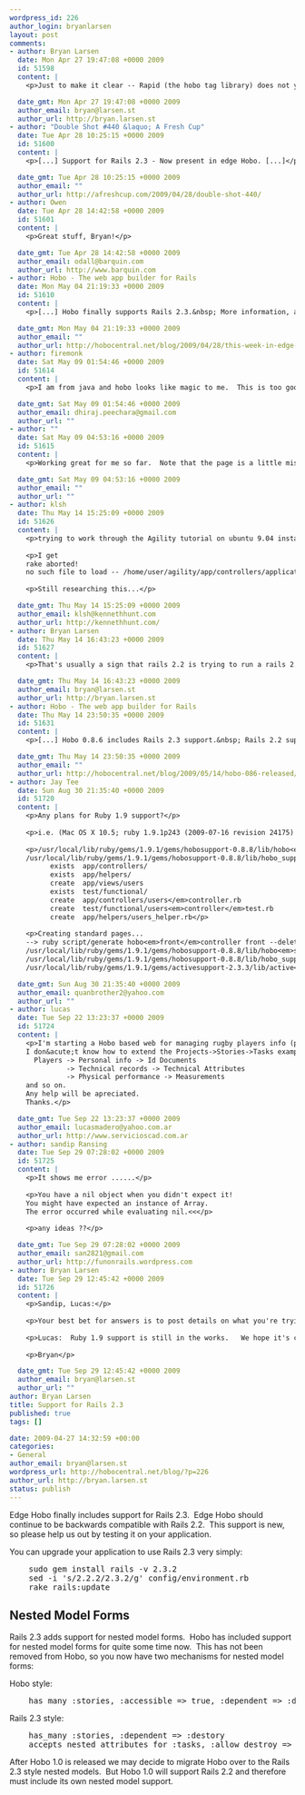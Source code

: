 ```yaml
--- 
wordpress_id: 226
author_login: bryanlarsen
layout: post
comments: 
- author: Bryan Larsen
  date: Mon Apr 27 19:47:08 +0000 2009
  id: 51598
  content: |
    <p>Just to make it clear -- Rapid (the hobo tag library) does not yet support the Rails 2.3 mechanism for nested models.</p>

  date_gmt: Mon Apr 27 19:47:08 +0000 2009
  author_email: bryan@larsen.st
  author_url: http://bryan.larsen.st
- author: "Double Shot #440 &laquo; A Fresh Cup"
  date: Tue Apr 28 10:25:15 +0000 2009
  id: 51600
  content: |
    <p>[...] Support for Rails 2.3 - Now present in edge Hobo. [...]</p>

  date_gmt: Tue Apr 28 10:25:15 +0000 2009
  author_email: ""
  author_url: http://afreshcup.com/2009/04/28/double-shot-440/
- author: Owen
  date: Tue Apr 28 14:42:58 +0000 2009
  id: 51601
  content: |
    <p>Great stuff, Bryan!</p>

  date_gmt: Tue Apr 28 14:42:58 +0000 2009
  author_email: odall@barquin.com
  author_url: http://www.barquin.com
- author: Hobo - The web app builder for Rails
  date: Mon May 04 21:19:33 +0000 2009
  id: 51610
  content: |
    <p>[...] Hobo finally supports Rails 2.3.&nbsp; More information, and instructions on how to upgrade are available in this post [...]</p>

  date_gmt: Mon May 04 21:19:33 +0000 2009
  author_email: ""
  author_url: http://hobocentral.net/blog/2009/04/28/this-week-in-edge-hobo/
- author: firemonk
  date: Sat May 09 01:54:46 +0000 2009
  id: 51614
  content: |
    <p>I am from java and hobo looks like magic to me.  This is too good.</p>

  date_gmt: Sat May 09 01:54:46 +0000 2009
  author_email: dhiraj.peechara@gmail.com
  author_url: ""
- author: ""
  date: Sat May 09 04:53:16 +0000 2009
  id: 51615
  content: |
    <p>Working great for me so far.  Note that the page is a little misleading, saying it tells you how to upgrade but providing no link as to how one actually can get Edge Hobo.</p>

  date_gmt: Sat May 09 04:53:16 +0000 2009
  author_email: ""
  author_url: ""
- author: klsh
  date: Thu May 14 15:25:09 +0000 2009
  id: 51626
  content: |
    <p>trying to work through the Agility tutorial on ubuntu 9.04 install.</p>
    
    <p>I get 
    rake aborted!
    no such file to load -- /home/user/agility/app/controllers/application</p>
    
    <p>Still researching this...</p>

  date_gmt: Thu May 14 15:25:09 +0000 2009
  author_email: klsh@kennethhunt.com
  author_url: http://kennethhunt.com/
- author: Bryan Larsen
  date: Thu May 14 16:43:23 +0000 2009
  id: 51627
  content: |
    <p>That's usually a sign that rails 2.2 is trying to run a rails 2.3 application.</p>

  date_gmt: Thu May 14 16:43:23 +0000 2009
  author_email: bryan@larsen.st
  author_url: http://bryan.larsen.st
- author: Hobo - The web app builder for Rails
  date: Thu May 14 23:50:35 +0000 2009
  id: 51631
  content: |
    <p>[...] Hobo 0.8.6 includes Rails 2.3 support.&nbsp; Rails 2.2 support has been maintained.&nbsp;&nbsp; Rails 2.1 support was dropped in 0.8.5. [...]</p>

  date_gmt: Thu May 14 23:50:35 +0000 2009
  author_email: ""
  author_url: http://hobocentral.net/blog/2009/05/14/hobo-086-released/
- author: Jay Tee
  date: Sun Aug 30 21:35:40 +0000 2009
  id: 51720
  content: |
    <p>Any plans for Ruby 1.9 support?</p>
    
    <p>i.e. (Mac OS X 10.5; ruby 1.9.1p243 (2009-07-16 revision 24175) [powerpc-darwin9.8.0]; Rails 2.3.3 )</p>
    
    <p>/usr/local/lib/ruby/gems/1.9.1/gems/hobosupport-0.8.8/lib/hobo<em>support/enumerable.rb:41: warning: undefining <code>object_id' may cause serious problem
    /usr/local/lib/ruby/gems/1.9.1/gems/hobosupport-0.8.8/lib/hobo_support/enumerable.rb:41: warning: undefining</code><strong>send</strong>' may cause serious problem
          exists  app/controllers/
          exists  app/helpers/
          create  app/views/users
          exists  test/functional/
          create  app/controllers/users</em>controller.rb
          create  test/functional/users<em>controller</em>test.rb
          create  app/helpers/users_helper.rb</p>
    
    <p>Creating standard pages...
    --> ruby script/generate hobo<em>front</em>controller front --delete-index --add-routes
    /usr/local/lib/ruby/gems/1.9.1/gems/hobosupport-0.8.8/lib/hobo<em>support/enumerable.rb:41: warning: undefining <code>object_id' may cause serious problem
    /usr/local/lib/ruby/gems/1.9.1/gems/hobosupport-0.8.8/lib/hobo_support/enumerable.rb:41: warning: undefining</code><strong>send</strong>' may cause serious problem
    /usr/local/lib/ruby/gems/1.9.1/gems/activesupport-2.3.3/lib/active</em>support/dependencies.rb:105:in `rescue in const_missing': uninitialized constant User::IncludeInSave (NameError)</p>

  date_gmt: Sun Aug 30 21:35:40 +0000 2009
  author_email: quanbrother2@yahoo.com
  author_url: ""
- author: lucas
  date: Tue Sep 22 13:23:37 +0000 2009
  id: 51724
  content: |
    <p>I'm starting a Hobo based web for managing rugby players info (personal, technical, medical, nutritional, ...). 
    I don&acute;t know how to extend the Projects->Stories->Tasks examples to the many subordinated models like:
      Players -> Personal info -> Id Documents
              -> Technical records -> Technical Attributes
              -> Physical performance -> Measurements
    and so on.
    Any help will be apreciated.
    Thanks.</p>

  date_gmt: Tue Sep 22 13:23:37 +0000 2009
  author_email: lucasmadero@yahoo.com.ar
  author_url: http://www.servicioscad.com.ar
- author: sandip Ransing
  date: Tue Sep 29 07:28:02 +0000 2009
  id: 51725
  content: |
    <p>It shows me error ......</p>
    
    <p>You have a nil object when you didn't expect it!
    You might have expected an instance of Array.
    The error occurred while evaluating nil.<<</p>
    
    <p>any ideas ??</p>

  date_gmt: Tue Sep 29 07:28:02 +0000 2009
  author_email: san2821@gmail.com
  author_url: http://funonrails.wordpress.com
- author: Bryan Larsen
  date: Tue Sep 29 12:45:42 +0000 2009
  id: 51726
  content: |
    <p>Sandip, Lucas:</p>
    
    <p>Your best bet for answers is to post details on what you're trying to do, along with a backtrace, to the Hobo Users mailing list:  http://groups.google.com/group/hobousers</p>
    
    <p>Lucas:  Ruby 1.9 support is still in the works.   We hope it's close.</p>
    
    <p>Bryan</p>

  date_gmt: Tue Sep 29 12:45:42 +0000 2009
  author_email: bryan@larsen.st
  author_url: ""
author: Bryan Larsen
title: Support for Rails 2.3
published: true
tags: []

date: 2009-04-27 14:32:59 +00:00
categories: 
- General
author_email: bryan@larsen.st
wordpress_url: http://hobocentral.net/blog/?p=226
author_url: http://bryan.larsen.st
status: publish
---
```

Edge Hobo finally includes support for Rails 2.3.&nbsp; Edge Hobo should
continue to be backwards compatible with Rails 2.2.&nbsp; This support is
new, so please help us out by testing it on your application.

You can upgrade your application to use Rails 2.3 very simply:
<pre>&nbsp;&nbsp;&nbsp; sudo gem install rails -v 2.3.2
    sed -i 's/2.2.2/2.3.2/g' config/environment.rb
    rake rails:update</pre>
Nested Model Forms
------------------

Rails 2.3 adds support for nested model forms.&nbsp; Hobo has included
support for nested model forms for quite some time now.&nbsp; This has not
been removed from Hobo, so you now have two mechanisms for nested
model forms:

Hobo style:
<pre>&nbsp;&nbsp;&nbsp; has_many :stories, :accessible => true, :dependent => :destory</pre>
Rails 2.3 style:
<pre>&nbsp;&nbsp;&nbsp; has_many :stories, :dependent => :destory
    accepts_nested_attributes_for :tasks, :allow_destroy => true</pre>
After Hobo 1.0 is released we may decide to migrate Hobo over to the
Rails 2.3 style nested models.&nbsp; But Hobo 1.0 will support Rails 2.2
and therefore must include its own nested model support.
